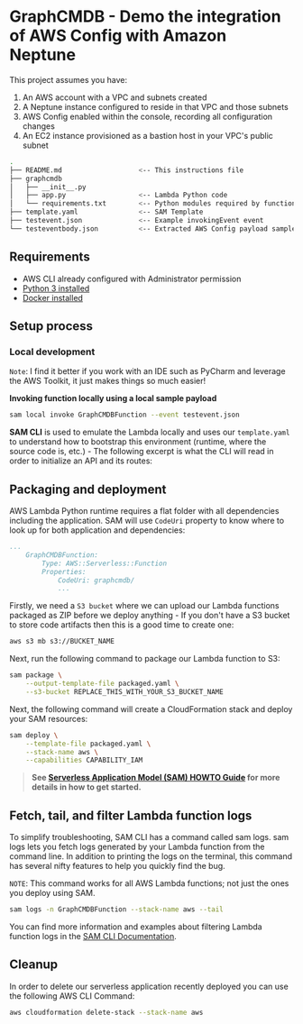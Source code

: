 # GraphCMDB - Demo the integration of AWS Config with Amazon Neptune

This project assumes you have:
1. An AWS account with a VPC and subnets created
2. A Neptune instance configured to reside in that VPC and those subnets
3. AWS Config enabled within the console, recording all configuration changes
4. An EC2 instance provisioned as a bastion host in your VPC's public subnet

```bash
.
├── README.md                   <-- This instructions file
├── graphcmdb                   
│   ├── __init__.py
│   ├── app.py                  <-- Lambda Python code
│   └── requirements.txt        <-- Python modules required by function
├── template.yaml               <-- SAM Template
├── testevent.json              <-- Example invokingEvent event
└── testeventbody.json          <-- Extracted AWS Config payload sample

```

## Requirements

* AWS CLI already configured with Administrator permission
* [Python 3 installed](https://www.python.org/downloads/)
* [Docker installed](https://www.docker.com/community-edition)

## Setup process

### Local development

`Note`: I find it better if you work with an IDE such as PyCharm and leverage the AWS Toolkit, it just makes things so much easier!

**Invoking function locally using a local sample payload**

```bash
sam local invoke GraphCMDBFunction --event testevent.json
```
**SAM CLI** is used to emulate the Lambda locally and uses our `template.yaml` to understand how to bootstrap this environment (runtime, where the source code is, etc.) - The following excerpt is what the CLI will read in order to initialize an API and its routes:

## Packaging and deployment

AWS Lambda Python runtime requires a flat folder with all dependencies including the application. SAM will use `CodeUri` property to know where to look up for both application and dependencies:

```yaml
...
    GraphCMDBFunction:
        Type: AWS::Serverless::Function
        Properties:
            CodeUri: graphcmdb/
            ...
```

Firstly, we need a `S3 bucket` where we can upload our Lambda functions packaged as ZIP before we deploy anything - If you don't have a S3 bucket to store code artifacts then this is a good time to create one:

```bash
aws s3 mb s3://BUCKET_NAME
```

Next, run the following command to package our Lambda function to S3:

```bash
sam package \
    --output-template-file packaged.yaml \
    --s3-bucket REPLACE_THIS_WITH_YOUR_S3_BUCKET_NAME
```

Next, the following command will create a CloudFormation stack and deploy your SAM resources:

```bash
sam deploy \
    --template-file packaged.yaml \
    --stack-name aws \
    --capabilities CAPABILITY_IAM
```

> **See [Serverless Application Model (SAM) HOWTO Guide](https://docs.aws.amazon.com/serverless-application-model/latest/developerguide/serverless-quick-start.html) for more details in how to get started.**

## Fetch, tail, and filter Lambda function logs

To simplify troubleshooting, SAM CLI has a command called sam logs. sam logs lets you fetch logs generated by your Lambda function from the command line. In addition to printing the logs on the terminal, this command has several nifty features to help you quickly find the bug.

`NOTE`: This command works for all AWS Lambda functions; not just the ones you deploy using SAM.

```bash
sam logs -n GraphCMDBFunction --stack-name aws --tail
```

You can find more information and examples about filtering Lambda function logs in the [SAM CLI Documentation](https://docs.aws.amazon.com/serverless-application-model/latest/developerguide/serverless-sam-cli-logging.html).

## Cleanup

In order to delete our serverless application recently deployed you can use the following AWS CLI Command:

```bash
aws cloudformation delete-stack --stack-name aws
```

